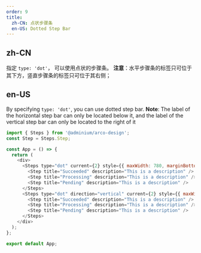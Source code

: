 ```yaml
---
order: 9
title:
  zh-CN: 点状步骤条
  en-US: Dotted Step Bar
---
```


## zh-CN

指定 `type: 'dot'`， 可以使用点状的步骤条。
**注意**：水平步骤条的标签只可位于其下方，竖直步骤条的标签只可位于其右侧；

## en-US

By specifying `type: 'dot'`, you can use dotted step bar.
**Note**: The label of the horizontal step bar can only be located below it, and the label of the vertical step bar can only be located to the right of it

```js
import { Steps } from '@adminium/arco-design';
const Step = Steps.Step;

const App = () => {
  return (
    <div>
      <Steps type="dot" current={2} style={{ maxWidth: 780, marginBottom: 40 }}>
        <Step title="Succeeded" description="This is a description" />
        <Step title="Processing" description="This is a description" />
        <Step title="Pending" description="This is a description" />
      </Steps>
      <Steps type="dot" direction="vertical" current={2} style={{ maxWidth: 780 }}>
        <Step title="Succeeded" description="This is a description" />
        <Step title="Processing" description="This is a description" />
        <Step title="Pending" description="This is a description" />
      </Steps>
    </div>
  );
};

export default App;
```
